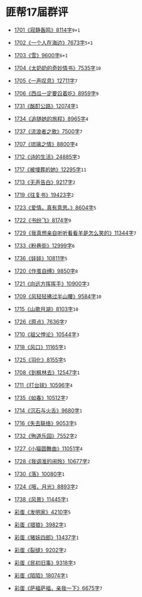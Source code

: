 # 匪帮17届群评

- [1701《寂静轰鸣》8114字](./17/1701.md)`9+1`
- [1702《一个人在海边》7673字](./17/1702.md)`5+1`
- [1703《雪》9600字](./17/1703.md)`6+1`
- [1704《太奶奶的奇妙情书》7535字](./17/1704.md)`10`
- [1705《一声叹息》12711字](./17/1705.md)`7`
- [1706《西瓜一定要舀着吃》8959字](./17/1706.md)`9`
- [1731《酩酊公路》12074字](./17/1731.md)`1`
- [1734《追随她的旅程》8965字](./17/1734.md)`4`
- [1737《流浪者之歌》7500字](./17/1737.md)`7`
- [1707《琉璃之情》8800字](./17/1707.md)`4`
- [1712《诗的生活》24885字](./17/1712.md)`3`
- [1717《被埋葬的她》12295字](./17/1717.md)`11`
- [1713《无声告白》9217字](./17/1713.md)`2`
- [1719《往复书》19423字](./17/1719.md)`2`
- [1723《爱情。真有意思。》8604字](./17/1723.md)`5`
- [1722《书纷飞》8174字](./17/1722.md)`9`
- [1729《我真想亲自听听看看羊是怎么笑的》11344字](./17/1729.md)`7`
- [1733《粉巷街》12999字](./17/1733.md)`6`
- [1736《娃娃》10811字](./17/1736.md)`5`
- [1720《作茧自缚》9850字](./17/1720.md)`8`
- [1721《向远方挥挥手》10900字](./17/1721.md)`3`
- [1709《风轻轻拂过半山腰》9584字](./17/1709.md)`10`
- [1715《山歌月湖》8103字](./17/1715.md)`10`
- [1726《原点》7636字](./17/1726.md)`7`
- [1710《祖父悖论》10544字](./17/1710.md)`3`
- [1718《风口》11165字](./17/1718.md)`1`
- [1725《羽化》8155字](./17/1725.md)`5`
- [1708《到枫林去》12547字](./17/1708.md)`1`
- [1711《打台球》10596字](./17/1711.md)`4`
- [1735《如春》10512字](./17/1735.md)`7`
- [1714《沉石与火舌》9680字](./17/1714.md)`1`
- [1716《失去联络》9053字](./17/1716.md)`5`
- [1732《殉道乐园》7552字](./17/1732.md)`2`
- [1727《小猫圆舞曲》11051字](./17/1727.md)`4`
- [1728《我调准的闹玲》10677字](./17/1728.md)`2`
- [1730《落》10080字](./17/1730.md)`1`
- [1724《哦，月光》8893字](./17/1724.md)`2`
- [1738《风景》11445字](./17/1738.md)`1`

- [彩蛋《发明家》4210字](./17/1799.md)`5`
- [彩蛋《猎狼》3982字](./17/1798.md)`1`
- [彩蛋《猪妖四郎》13437字](./17/1797.md)`1`
- [彩蛋《裂缝》9202字](./17/1796.md)`2`
- [彩蛋《民初旧事》9318字](./17/1795.md)`3`
- [彩蛋《陌陌》18074字](./17/1794.md)`1`
- [彩蛋《萨福萨福，亲我一下》6675字](./17/1793.md)`7`